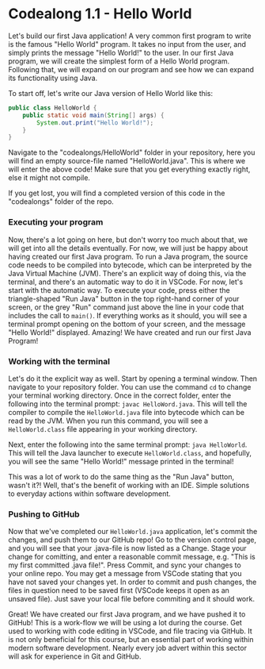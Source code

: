 # Codealong 1.1 - Hello World

Let's build our first Java application! A very common first program to write is the famous "Hello World" program. It takes no input from the user, and simply prints the message "Hello World!" to the user. In our first Java program, we will create the simplest form of a Hello World program. Following that, we will expand on our program and see how we can expand its functionality using Java.

To start off, let's write our Java version of Hello World like this:

```java
public class HelloWorld {
    public static void main(String[] args) {
        System.out.print("Hello World!");
    }
}
```

Navigate to the "codealongs/HelloWorld" folder in your repository, here you will find an empty source-file named "HelloWorld.java". This is where we will enter the above code! Make sure that you get everything exactly right, else it might not compile.

If you get lost, you will find a completed version of this code in the "codealongs" folder of the repo.

### Executing your program
Now, there's a lot going on here, but don't worry too much about that, we will get into all the details eventually. For now, we will just be happy about having created our first Java program. To run a Java program, the source code needs to be compiled into bytecode, which can be interpreted by the Java Virtual Machine (JVM). There's an explicit way of doing this, via the terminal, and there's an automatic way to do it in VSCode. For now, let's start with the automatic way. To execute your code, press either the triangle-shaped "Run Java" button in the top right-hand corner of your screen, or the grey "Run" command just above the line in your code that includes the call to `main()`. If everything works as it should, you will see a terminal prompt opening on the bottom of your screen, and the message "Hello World!" displayed. Amazing! We have created and run our first Java Program!

### Working with the terminal
Let's do it the explicit way as well. Start by opening a terminal window. Then navigate to your repository folder. You can use the command `cd` to change your terminal working directory. Once in the correct folder, enter the following into the terminal prompt: `javac HelloWord.java`. This will tell the compiler to compile the `HelloWorld.java` file into bytecode which can be read by the JVM. When you run this command, you will see a `HelloWorld.class` file appearing in your working directory.

Next, enter the following into the same terminal prompt: `java HelloWorld`. This will tell the Java launcher to execute `HelloWorld.class`, and hopefully, you will see the same "Hello World!" message printed in the terminal!

This was a lot of work to do the same thing as the "Run Java" button, wasn't it?! Well, that's the benefit of working with an IDE. Simple solutions to everyday actions within software development.

### Pushing to GitHub
Now that we've completed our `HelloWorld.java` application, let's commit the changes, and push them to our GitHub repo! Go to the version control page, and you will see that your .java-file is now listed as a Change. Stage your change for comitting, and enter a reasonable commit message, e.g. "This is my first committed .java file!". Press Commit, and sync your changes to your online repo. You may get a message from VSCode stating that you have not saved your changes yet. In order to commit and push changes, the files in question need to be saved first (VSCode keeps it open as an unsaved file). Just save your local file before commiting and it should work.

Great! We have created our first Java program, and we have pushed it to GitHub! This is a work-flow we will be using a lot during the course. Get used to working with code editing in VSCode, and file tracing via GitHub. It is not only beneficial for this course, but an essential part of working within modern software development. Nearly every job advert within this sector will ask for experience in Git and GitHub.